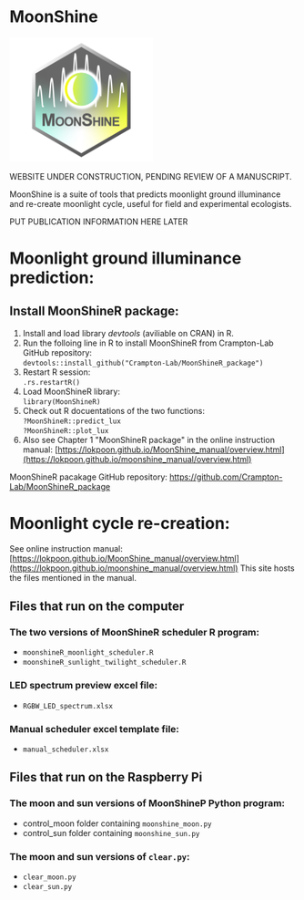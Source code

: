 # MoonShine
<img src="/others/moonshine_logo.png" width=50% height=50%>

WEBSITE UNDER CONSTRUCTION, PENDING REVIEW OF A MANUSCRIPT.

MoonShine is a suite of tools that predicts moonlight ground illuminance and re-create moonlight cycle, useful for field and experimental ecologists.

PUT PUBLICATION INFORMATION HERE LATER
# Moonlight ground illuminance prediction:
## Install MoonShineR package:
1. Install and load library _devtools_ (aviliable on CRAN) in R.
2. Run the folloing line in R to install MoonShineR from Crampton-Lab GitHub repository:  
`devtools::install_github("Crampton-Lab/MoonShineR_package")`
3. Restart R session:  
`.rs.restartR()`
4. Load MoonShineR library:  
`library(MoonShineR)`
5. Check out R docuentations of the two functions:  
`?MoonShineR::predict_lux`  
`?MoonShineR::plot_lux`
6. Also see Chapter 1 "MoonShineR package" in the online instruction manual: [https://lokpoon.github.io/MoonShine_manual/overview.html](https://lokpoon.github.io/moonshine_manual/overview.html)

MoonShineR pacakage GitHub repository: https://github.com/Crampton-Lab/MoonShineR_package
# Moonlight cycle re-creation:
See online instruction manual: [https://lokpoon.github.io/MoonShine_manual/overview.html](https://lokpoon.github.io/moonshine_manual/overview.html)
This site hosts the files mentioned in the manual.
## Files that run on the computer
### The two versions of MoonShineR scheduler R program:
- `moonshineR_moonlight_scheduler.R`
- `moonshineR_sunlight_twilight_scheduler.R`
### LED spectrum preview excel file:
- `RGBW_LED_spectrum.xlsx`
### Manual scheduler excel template file:
- `manual_scheduler.xlsx`
## Files that run on the Raspberry Pi
### The moon and sun versions of MoonShineP Python program:
- control_moon folder containing `moonshine_moon.py`
- control_sun folder containing `moonshine_sun.py`
### The moon and sun versions of `clear.py`:
- `clear_moon.py`
- `clear_sun.py`
